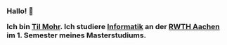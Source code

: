 ---
---
<h3>
Hallo! 👋

Ich bin <a href="" class="my-a"><span class="text-rainbow-3 text-2xl font-bold">Til Mohr</span></a>. Ich studiere <a href="https://www.rwth-aachen.de/cms/root/studium/Vor-dem-Studium/Studiengaenge/Liste-Aktuelle-Studiengaenge/Studiengangbeschreibung/~bcfg/Informatik-M-Sc/" class="my-a"><span class="text-rainbow-5 text-2xl font-bold">Informatik</span></a> an der <a href="https://www.rwth-aachen.de" class="my-a"><span class="text-rainbow-1 text-2xl font-bold">RWTH Aachen</span></a> im 1. Semester meines Masterstudiums.
</h3>